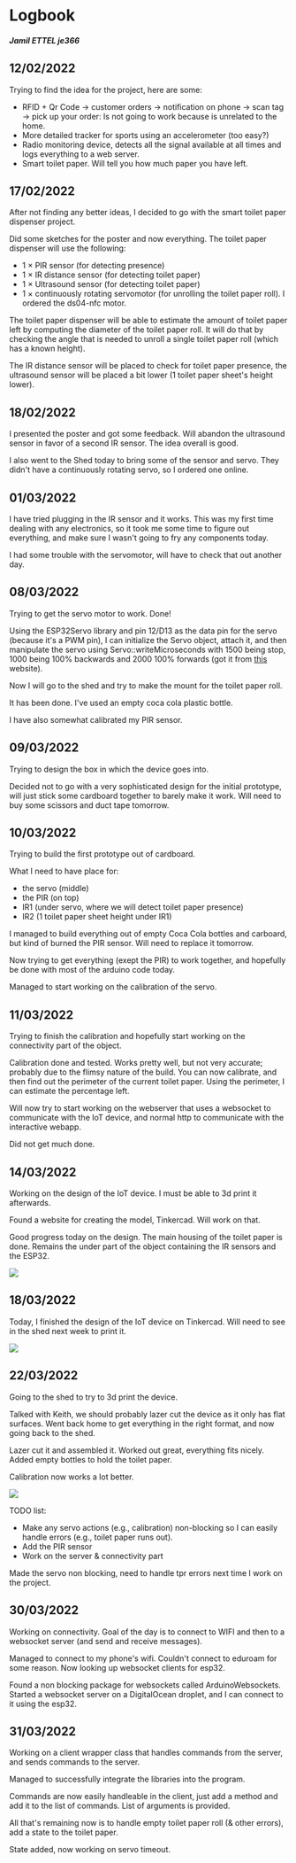 # Logbook
##### Jamil ETTEL je366

## 12/02/2022

Trying to find the idea for the project, here are some:

- RFID + Qr Code -> customer orders -> notification on phone -> scan tag -> pick up your order: Is not going to work because is unrelated to the home.
- More detailed tracker for sports using an accelerometer (too easy?)
- Radio monitoring device, detects all the signal available at all times and logs everything to a web server.
- Smart toilet paper. Will tell you how much paper you have left.

## 17/02/2022

After not finding any better ideas, I decided to go with the smart toilet paper dispenser project.

Did some sketches for the poster and now everything. The toilet paper dispenser will use the following:
- 1 × PIR sensor (for detecting presence)
- 1 × IR distance sensor (for detecting toilet paper)
- 1 × Ultrasound sensor (for detecting toilet paper)
- 1 × continuously rotating servomotor (for unrolling the toilet paper roll). I ordered the ds04-nfc motor.

The toilet paper dispenser will be able to estimate the amount of toilet paper left by computing the diameter of the toilet paper roll. It will do that by checking the angle that is needed to unroll a single toilet paper roll (which has a known height).

The IR distance sensor will be placed to check for toilet paper presence, the ultrasound sensor will be placed a bit lower (1 toilet paper sheet's height lower).

## 18/02/2022

I presented the poster and got some feedback. Will abandon the ultrasound sensor in favor of a second IR sensor.
The idea overall is good.

I also went to the Shed today to bring some of the sensor and servo.
They didn't have a continuously rotating servo, so I ordered one online.

## 01/03/2022

I have tried plugging in the IR sensor and it works. This was my first time dealing with any electronics, so it took me some time to figure out everything, and make sure I wasn't going to fry any components today.

I had some trouble with the servomotor, will have to check that out another day.

## 08/03/2022

Trying to get the servo motor to work. Done!

Using the ESP32Servo library and pin 12/D13 as the data pin for the servo (because it's a PWM pin), I can initialize the Servo object, attach it, and then manipulate the servo using Servo::writeMicroseconds with 1500 being stop, 1000 being 100% backwards and 2000 100% forwards (got it from [this](https://elektro.turanis.de/html/prj036/index.html) website).

Now I will go to the shed and try to make the mount for the toilet paper roll.

It has been done. I've used an empty coca cola plastic bottle.

I have also somewhat calibrated my PIR sensor.

## 09/03/2022

Trying to design the box in which the device goes into.

Decided not to go with a very sophisticated design for the initial prototype, will just stick some cardboard together to barely make it work. Will need to buy some scissors and duct tape tomorrow.

## 10/03/2022

Trying to build the first prototype out of cardboard.

What I need to have place for:
- the servo (middle)
- the PIR (on top)
- IR1 (under servo, where we will detect toilet paper presence)
- IR2 (1 toilet paper sheet height under IR1)

I managed to build everything out of empty Coca Cola bottles and carboard, but kind of burned the PIR sensor. Will need to replace it tomorrow.

Now trying to get everything (exept the PIR) to work together, and hopefully be done with most of the arduino code today.

Managed to start working on the calibration of the servo.

## 11/03/2022

Trying to finish the calibration and hopefully start working on the connectivity part of the object.

Calibration done and tested. Works pretty well, but not very accurate; probably due to the flimsy nature of the build.
You can now calibrate, and then find out the perimeter of the current toilet paper. Using the perimeter, I can estimate the percentage left.

Will now try to start working on the webserver that uses a websocket to communicate with the IoT device, and normal http to communicate
with the interactive webapp.

Did not get much done.

## 14/03/2022

Working on the design of the IoT device. I must be able to 3d print it afterwards.

Found a website for creating the model, Tinkercad. Will work on that.

Good progress today on the design. The main housing of the toilet paper is done. Remains the under part of the object containing the IR sensors and the ESP32.

<img src="images/3d model start.png">

## 18/03/2022

Today, I finished the design of the IoT device on Tinkercad. Will need to see in the shed next week to print it.

<img src="images/3d model end.png">

## 22/03/2022

Going to the shed to try to 3d print the device.

Talked with Keith, we should probably lazer cut the device as it only has flat surfaces. Went back home to get everything in the right format, and now going back to the shed.

Lazer cut it and assembled it. Worked out great, everything fits nicely. Added empty bottles to hold the toilet paper.

Calibration now works a lot better.

<img src="images/assembled iot 1.jpg">

TODO list:
- Make any servo actions (e.g., calibration) non-blocking so I can easily handle errors (e.g., toilet paper runs out).
- Add the PIR sensor
- Work on the server & connectivity part

Made the servo non blocking, need to handle tpr errors next time I work on the project.


## 30/03/2022

Working on connectivity. Goal of the day is to connect to WIFI and then to a websocket server (and send and receive messages).

Managed to connect to my phone's wifi. Couldn't connect to eduroam for some reason. Now looking up websocket clients for esp32.

Found a non blocking package for websockets called ArduinoWebsockets. Started a websocket server on a DigitalOcean droplet, and I can connect to it using the esp32.

## 31/03/2022

Working on a client wrapper class that handles commands from the server, and sends commands to the server.

Managed to successfully integrate the libraries into the program.

Commands are now easily handleable in the client, just add a method and add it to the list of commands. List of arguments is provided.

All that's remaining now is to handle empty toilet paper roll (& other errors), add a state to the toilet paper.

State added, now working on servo timeout.